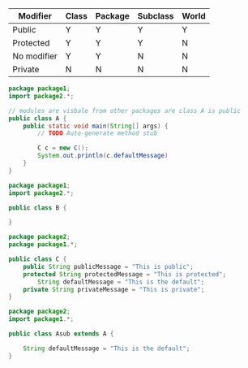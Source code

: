 
| Modifier    | Class | Package | Subclass | World |
| ----------- | ----- | ------- | -------- | ----- |
| Public      | Y     | Y       | Y        | Y     |
| Protected   | Y     | Y       | Y        | N     |
| No modifier | Y     | Y       | N        | N     |
| Private     | N     | N       | N        | N     |

```java
package package1;
import package2.*;

// modules are visbale from other packages are class A is public 
public class A {
	public static void main(String[] args) {
		// TODO Auto-generate method stub

		C c = new C();
		System.out.println(c.defaultMessage)
	}
}
```

```java
package package1;
import package2.*;

public class B {

}
```

```java
package package2;
package package1.*;

public class C {
	public String publicMessage = "This is public";
	protected String protectedMessage = "This is protected";
		String defaultMessage = "This is the default";
	private String privateMessage = "This is private";
}
```

```java
package package2;
import package1.*;

public class Asub extends A {

	String defaultMessage = "This is the default";
}
```
